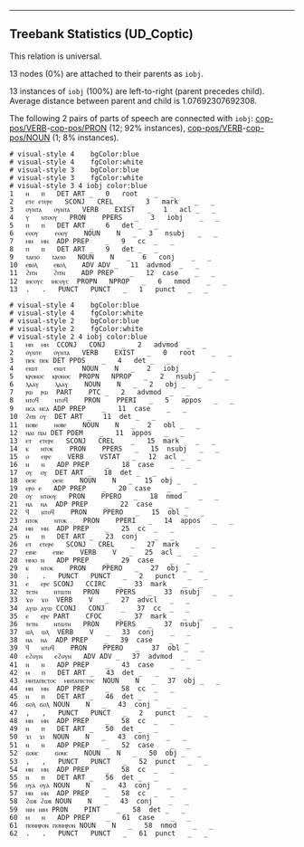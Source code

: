 

--------------------------------------------------------------------------------

## Treebank Statistics (UD_Coptic)

This relation is universal.

13 nodes (0%) are attached to their parents as `iobj`.

13 instances of `iobj` (100%) are left-to-right (parent precedes child).
Average distance between parent and child is 1.07692307692308.

The following 2 pairs of parts of speech are connected with `iobj`: [cop-pos/VERB]()-[cop-pos/PRON]() (12; 92% instances), [cop-pos/VERB]()-[cop-pos/NOUN]() (1; 8% instances).


~~~ conllu
# visual-style 4	bgColor:blue
# visual-style 4	fgColor:white
# visual-style 3	bgColor:blue
# visual-style 3	fgColor:white
# visual-style 3 4 iobj	color:blue
1	ⲛ	ⲡ	DET	ART	_	0	root	_	_
2	ⲉⲧⲉ	ⲉⲧⲉⲣⲉ	SCONJ	CREL	_	3	mark	_	_
3	ⲟⲩⲛⲧⲁ	ⲟⲩⲛⲧⲁ	VERB	EXIST	_	1	acl	_	_
4	ⲩ	ⲛⲧⲟⲟⲩ	PRON	PPERS	_	3	iobj	_	_
5	ⲡ	ⲡ	DET	ART	_	6	det	_	_
6	ⲉⲟⲟⲩ	ⲉⲟⲟⲩ	NOUN	N	_	3	nsubj	_	_
7	ⲙⲛ	ⲙⲛ	ADP	PREP	_	9	cc	_	_
8	ⲡ	ⲡ	DET	ART	_	9	det	_	_
9	ⲧⲁⲉⲓⲟ	ⲧⲁⲉⲓⲟ	NOUN	N	_	6	conj	_	_
10	ⲉⲃⲟⲗ	ⲉⲃⲟⲗ	ADV	ADV	_	11	advmod	_	_
11	ϩⲓⲧⲛ	ϩⲓⲧⲛ	ADP	PREP	_	12	case	_	_
12	ⲓⲏⲥⲟⲩⲥ	ⲓⲏⲥⲟⲩⲥ	PROPN	NPROP	_	6	nmod	_	_
13	.	.	PUNCT	PUNCT	_	1	punct	_	_

~~~


~~~ conllu
# visual-style 4	bgColor:blue
# visual-style 4	fgColor:white
# visual-style 2	bgColor:blue
# visual-style 2	fgColor:white
# visual-style 2 4 iobj	color:blue
1	ⲙⲏ	ⲙⲏ	CCONJ	CONJ	_	2	advmod	_	_
2	ⲟⲩⲛⲧⲉ	ⲟⲩⲛⲧⲁ	VERB	EXIST	_	0	root	_	_
3	ⲡⲉⲕ	ⲡⲉⲕ	DET	PPOS	_	4	det	_	_
4	ⲉⲓⲱⲧ	ⲉⲓⲱⲧ	NOUN	N	_	2	iobj	_	_
5	ⲕⲣⲟⲛⲟⲥ	ⲕⲣⲟⲛⲟⲥ	PROPN	NPROP	_	2	nsubj	_	_
6	ⲗⲁⲁⲩ	ⲗⲁⲁⲩ	NOUN	N	_	2	obj	_	_
7	ⲣⲱ	ⲣⲱ	PART	PTC	_	2	advmod	_	_
8	ⲛⲧⲟϥ	ⲛⲧⲟϥ	PRON	PPERI	_	5	appos	_	_
9	ⲛⲥⲁ	ⲛⲥⲁ	ADP	PREP	_	11	case	_	_
10	ϩⲉⲛ	ⲟⲩ	DET	ART	_	11	det	_	_
11	ⲛⲟⲃⲉ	ⲛⲟⲃⲉ	NOUN	N	_	2	obl	_	_
12	ⲛⲁⲓ	ⲡⲁⲓ	DET	PDEM	_	11	appos	_	_
13	ⲉⲧ	ⲉⲧⲉⲣⲉ	SCONJ	CREL	_	15	mark	_	_
14	ⲕ	ⲛⲧⲟⲕ	PRON	PPERS	_	15	nsubj	_	_
15	ⲟ	ⲉⲓⲣⲉ	VERB	VSTAT	_	12	acl	_	_
16	ⲛ	ⲛ	ADP	PREP	_	18	case	_	_
17	ⲟⲩ	ⲟⲩ	DET	ART	_	18	det	_	_
18	ⲟⲉⲓⲉ	ⲟⲉⲓⲉ	NOUN	N	_	15	obj	_	_
19	ⲉⲣⲟ	ⲉ	ADP	PREP	_	20	case	_	_
20	ⲟⲩ	ⲛⲧⲟⲟⲩ	PRON	PPERO	_	18	nmod	_	_
21	ⲛⲁ	ⲛⲁ	ADP	PREP	_	22	case	_	_
22	ϥ	ⲛⲧⲟϥ	PRON	PPERO	_	15	obl	_	_
23	ⲛⲧⲟⲕ	ⲛⲧⲟⲕ	PRON	PPERI	_	14	appos	_	_
24	ⲙⲛ	ⲙⲛ	ADP	PREP	_	25	cc	_	_
25	ⲛ	ⲡ	DET	ART	_	23	conj	_	_
26	ⲉⲧ	ⲉⲧⲉⲣⲉ	SCONJ	CREL	_	27	mark	_	_
27	ⲉⲓⲛⲉ	ⲉⲓⲛⲉ	VERB	V	_	25	acl	_	_
28	ⲙⲙⲟ	ⲛ	ADP	PREP	_	29	case	_	_
29	ⲕ	ⲛⲧⲟⲕ	PRON	PPERO	_	27	obj	_	_
30	.	.	PUNCT	PUNCT	_	2	punct	_	_
31	ⲉ	ⲉⲣⲉ	SCONJ	CCIRC	_	33	mark	_	_
32	ⲧⲉⲧⲛ	ⲛⲧⲱⲧⲛ	PRON	PPERS	_	33	nsubj	_	_
33	ϫⲟ	ϫⲟ	VERB	V	_	27	advcl	_	_
34	ⲁⲩⲱ	ⲁⲩⲱ	CCONJ	CONJ	_	37	cc	_	_
35	ⲉ	ⲉⲣⲉ	PART	CFOC	_	37	mark	_	_
36	ⲧⲉⲧⲛ	ⲛⲧⲱⲧⲛ	PRON	PPERS	_	37	nsubj	_	_
37	ⲱⲗ	ⲱⲗ	VERB	V	_	33	conj	_	_
38	ⲛⲁ	ⲛⲁ	ADP	PREP	_	39	case	_	_
39	ϥ	ⲛⲧⲟϥ	PRON	PPERO	_	37	obl	_	_
40	ⲉϩⲟⲩⲛ	ⲉϩⲟⲩⲛ	ADV	ADV	_	37	advmod	_	_
41	ⲛ	ⲛ	ADP	PREP	_	43	case	_	_
42	ⲙ	ⲡ	DET	ART	_	43	det	_	_
43	ⲙⲛⲧⲁⲡⲓⲥⲧⲟⲥ	ⲙⲛⲧⲁⲡⲓⲥⲧⲟⲥ	NOUN	N	_	37	obj	_	_
44	ⲙⲛ	ⲙⲛ	ADP	PREP	_	58	cc	_	_
45	ⲛ	ⲡ	DET	ART	_	46	det	_	_
46	ϭⲟⲗ	ϭⲟⲗ	NOUN	N	_	43	conj	_	_
47	,	,	PUNCT	PUNCT	_	2	punct	_	_
48	ⲙⲛ	ⲙⲛ	ADP	PREP	_	58	cc	_	_
49	ⲛ	ⲡ	DET	ART	_	50	det	_	_
50	ϫⲓ	ϫⲓ	NOUN	N	_	43	conj	_	_
51	ⲛ	ⲛ	ADP	PREP	_	52	case	_	_
52	ϭⲟⲛⲥ	ϭⲟⲛⲥ	NOUN	N	_	50	obj	_	_
53	,	,	PUNCT	PUNCT	_	52	punct	_	_
54	ⲙⲛ	ⲙⲛ	ADP	PREP	_	58	cc	_	_
55	ⲛ	ⲡ	DET	ART	_	56	det	_	_
56	ⲟⲩⲁ	ⲟⲩⲁ	NOUN	N	_	43	conj	_	_
57	ⲙⲛ	ⲙⲛ	ADP	PREP	_	58	cc	_	_
58	ϩⲱⲃ	ϩⲱⲃ	NOUN	N	_	43	conj	_	_
59	ⲛⲓⲙ	ⲛⲓⲙ	PRON	PINT	_	58	det	_	_
60	ⲙ	ⲛ	ADP	PREP	_	61	case	_	_
61	ⲡⲟⲛⲏⲣⲟⲛ	ⲡⲟⲛⲏⲣⲟⲛ	NOUN	N	_	58	nmod	_	_
62	.	.	PUNCT	PUNCT	_	61	punct	_	_

~~~


